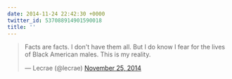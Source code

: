 ```yaml
---
date: 2014-11-24 22:42:30 +0000
twitter_id: 537088914901590018
title: ''
---
```


<blockquote class="twitter-tweet"><p lang="en" dir="ltr">Facts are facts. I don&#39;t have them all. But I do know I fear for the lives of Black American males. This is my reality.</p>&mdash; Lecrae (@lecrae) <a href="https://twitter.com/lecrae/status/537074457190604801?ref_src=twsrc%5Etfw">November 25, 2014</a></blockquote>
<script async src="https://platform.twitter.com/widgets.js" charset="utf-8"></script>
